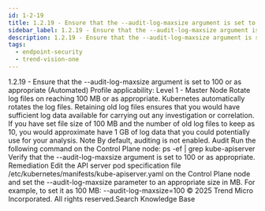 ```yaml
---
id: 1-2-19
title: 1.2.19 - Ensure that the --audit-log-maxsize argument is set to 100 or as appropriate (Automated)
sidebar_label: 1.2.19 - Ensure that the --audit-log-maxsize argument is set to 100 or as appropriate (Automated)
description: 1.2.19 - Ensure that the --audit-log-maxsize argument is set to 100 or as appropriate (Automated)
tags:
  - endpoint-security
  - trend-vision-one
---
```


 1.2.19 - Ensure that the --audit-log-maxsize argument is set to 100 or as appropriate (Automated) Profile applicability: Level 1 - Master Node Rotate log files on reaching 100 MB or as appropriate. Kubernetes automatically rotates the log files. Retaining old log files ensures that you would have sufficient log data available for carrying out any investigation or correlation. If you have set file size of 100 MB and the number of old log files to keep as 10, you would approximate have 1 GB of log data that you could potentially use for your analysis. Note By default, auditing is not enabled. Audit Run the following command on the Control Plane node: ps -ef | grep kube-apiserver Verify that the --audit-log-maxsize argument is set to 100 or as appropriate. Remediation Edit the API server pod specification file /etc/kubernetes/manifests/kube-apiserver.yaml on the Control Plane node and set the --audit-log-maxsize parameter to an appropriate size in MB. For example, to set it as 100 MB: --audit-log-maxsize=100 © 2025 Trend Micro Incorporated. All rights reserved.Search Knowledge Base